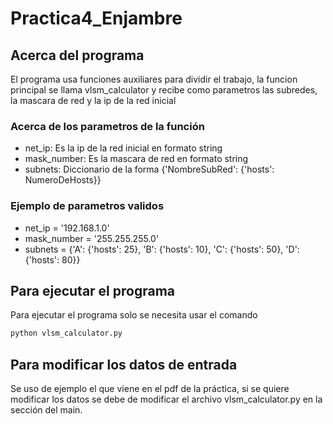 # Practica4_Enjambre

## Acerca del programa

El programa usa funciones auxiliares para dividir el trabajo, la funcion principal se llama vlsm_calculator y recibe como parametros las subredes, la mascara de red y la ip de la red inicial

### Acerca de los parametros de la función

- net_ip: Es la ip de la red inicial en formato string
- mask_number: Es la mascara de red en formato string
- subnets: Diccionario de la forma {'NombreSubRed': {'hosts': NumeroDeHosts}}

### Ejemplo de parametros validos

- net_ip = '192.168.1.0'
- mask_number = '255.255.255.0'
- subnets = {'A': {'hosts': 25}, 'B': {'hosts': 10}, 'C': {'hosts': 50}, 'D': {'hosts': 80}}

## Para ejecutar el programa

Para ejecutar el programa solo se necesita usar el comando

```bash
python vlsm_calculator.py
```

## Para modificar los datos de entrada

Se uso de ejemplo el que viene en el pdf de la práctica, si se quiere modificar los datos se debe de modificar el archivo vlsm_calculator.py en la sección del main.
